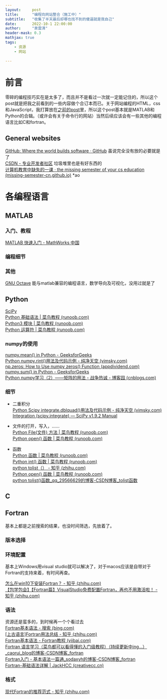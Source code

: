 ```yaml
---
layout:     post
title:      "编程向网站整合（施工中）"
subtitle:   "收集了半天最后却哪也找不到的傻逼就是我自己"
date:       2022-10-1 22:00:00
author:     "泉雲清"
header-mask: 0.3
mathjax: true
tags: 
    - 资源
    - 网站
    
---
```

# 前言  
零碎的编程技巧实在是太多了，而且并不是看过一次就一定能记住的，所以这个post就是把我之前看到的一些内容做个合订本而已。关于网站编程的HTML，css和JavaScript，我打算放在[之前的post](/2022/09/05/useful-websites/)里，所以这个post基本就是MATLAB和Python的合辑。（或许会有关于命令行的网站）当然后续应该会有一些其他的编程语言比如C和fortran。
## General websites
[GitHub: Where the world builds software · GitHub](https://github.com/)  虽说完全没有放的必要就是了  
[CSDN - 专业开发者社区](https://www.csdn.net/)  垃圾堆里也是有好东西的  
[计算机教育中缺失的一课 · the missing semester of your cs education (missing-semester-cn.github.io)](https://missing-semester-cn.github.io/)  *ao  


# 各编程语言

## MATLAB
### 入门、教程
[MATLAB 快速入门 - MathWorks 中国](https://ww2.mathworks.cn/help/matlab/getting-started-with-matlab.html?s_tid=CRUX_lftnav)

### 编程细节

### 其他
[GNU Octave](https://www.gnu.org/software/octave/) 能与matlab兼容的编程语言，数学导向及可视化，没用过就是了  

## Python  
[SciPy](https://scipy.org/)  
[Python 基础语法 | 菜鸟教程 (runoob.com)](https://www.runoob.com/python/python-basic-syntax.html)  
[Python3 模块 | 菜鸟教程 (runoob.com)](https://www.runoob.com/python3/python3-module.html)  
[Python 运算符 | 菜鸟教程 (runoob.com)](https://www.runoob.com/python/python-operators.html)  

### numpy的使用   
[numpy.mean() in Python - GeeksforGeeks](https://www.geeksforgeeks.org/numpy-mean-in-python/?ref=gcse)  
[Python numpy.rint()用法及代码示例 - 纯净天空 (vimsky.com)](https://vimsky.com/examples/usage/numpy-rint-python.html)  
[np.zeros: How to Use numpy zeros() Function (appdividend.com)](https://appdividend.com/2022/02/27/np-zeros/#:~:text=The%20np.zeros%20%28%29%20is%20a%20numpy%20library%20function,under%20NumPy%2C%20imported%20as%20import%20numpy%20as%20np.)  
[numpy.sum() in Python - GeeksforGeeks](https://www.geeksforgeeks.org/numpy-sum-in-python/?ref=gcse)  
[Python numpy学习（2）——矩阵的用法 - 战争热诚 - 博客园 (cnblogs.com)](https://www.cnblogs.com/wj-1314/p/10244807.html)  
 

### 细节  
- 二重积分  
[Python Scipy integrate.dblquad()用法及代码示例 - 纯净天空 (vimsky.com)](https://vimsky.com/examples/usage/python-scipy-integrate-dblquad-method.html#:~:text=Python%20Scipy%20integrate.dblquad%20%28%29%E7%94%A8%E6%B3%95%E5%8F%8A%E4%BB%A3%E7%A0%81%E7%A4%BA%E4%BE%8B%20%E5%80%9F%E5%8A%A9%20scipy.integrate.dblquad%20%28%29,%E6%96%B9%E6%B3%95%EF%BC%8C%E6%88%91%E4%BB%AC%E5%8F%AF%E4%BB%A5%E8%8E%B7%E5%BE%97%E7%BB%99%E5%AE%9A%E5%87%BD%E6%95%B0%E4%BB%8E%E6%9E%81%E9%99%90a%E5%88%B0b%E7%9A%84%E5%8F%8C%E9%87%8D%E7%A7%AF%E5%88%86%20scipy.integrate.dblquad%20%28%29%20%E6%96%B9%E6%B3%95%E3%80%82%20%E7%94%A8%E6%B3%95%EF%BC%9A%20scipy.integrate.dblquad%28func%2C%20a%2C%20b%29)  
[Integration (scipy.integrate) — SciPy v1.9.2 Manual](https://docs.scipy.org/doc/scipy/tutorial/integrate.html)   


- 文件的打开，写入，……  
[Python File(文件) 方法 | 菜鸟教程 (runoob.com)](https://www.runoob.com/python/file-methods.html)  
[Python open() 函数 | 菜鸟教程 (runoob.com)](https://www.runoob.com/python/python-func-open.html)  

- 函数  
[Python 函数 | 菜鸟教程 (runoob.com)](https://www.runoob.com/python/python-functions.html)  
[Python int() 函数 | 菜鸟教程 (runoob.com)](https://www.runoob.com/python/python-func-int.html)  
[python tolist（） - 知乎 (zhihu.com)](https://zhuanlan.zhihu.com/p/272494506)  
[Python open() 函数 | 菜鸟教程 (runoob.com)](https://www.runoob.com/python/python-func-open.html)  
[python tolist()函数_qq_29566629的博客-CSDN博客_tolist函数](https://blog.csdn.net/qq_29566629/article/details/95326068)  

## C

## Fortran  
基本上都是之前搜索的结果，也没时间筛选，先放着了。  
### 版本选择 

### 环境配置  
基本上Windows用visual studio就可以解决了，对于macos应该是自带对于Fortran的支持来着，有时间再查。  

[怎么在win10下安装Fortran？ - 知乎 (zhihu.com)](https://www.zhihu.com/question/37453387)  
[【包学包会】【Fortran篇】VisualStudio免费配置Fortran，再也不用激活啦！ - 知乎 (zhihu.com)](https://zhuanlan.zhihu.com/p/381304054)  
### 语法  
资源还是蛮多的，到时候再一个个看过去  
[Fortran基本语法 - 搜索 (bing.com)](https://www.bing.com/search?q=Fortran%E5%9F%BA%E6%9C%AC%E8%AF%AD%E6%B3%95&aqs=edge..69i57j69i61&FORM=ANCMS9&PC=U531)  
[[上古语言]Fortran用法总结 - 知乎 (zhihu.com)](https://zhuanlan.zhihu.com/p/367443139)  
[Fortran基本语法 - Fortran教程 (yiibai.com)](https://www.yiibai.com/fortran/fortran_basic_syntax.html)  
[Fortran 语言学习（菜鸟都可以看得懂的入门级教程）（持续更新中ing...）_caorui_blog的博客-CSDN博客_fortran](https://blog.csdn.net/xiaorui98/article/details/86600847)  
[Fortran入门 - 基本语法一篇通_sodaxyh的博客-CSDN博客_fortran](https://blog.csdn.net/sodaxyh/article/details/107920572)  
[Fortran-基础语法详解 | JackHCC (creativecc.cn)](https://blog.creativecc.cn/posts/Language-Fortran.html#:~:text=Fortran-%E5%9F%BA%E7%A1%80%E8%AF%AD%E6%B3%95%E8%AF%A6%E8%A7%A3%201%20Fortran%E5%8F%98%E9%87%8F%20%E5%8F%98%E9%87%8F%E6%98%AF%E5%8F%AA%E4%B8%8D%E8%BF%87%E7%BB%99%E5%AE%9A%E5%88%B0%E5%AD%98%E5%82%A8%E5%8C%BA%E5%9F%9F%EF%BC%8C%E6%88%91%E4%BB%AC%E7%9A%84%E7%A8%8B%E5%BA%8F%E5%8F%AF%E4%BB%A5%E6%93%8D%E4%BD%9C%E7%9A%84%E5%90%8D%E7%A7%B0%E3%80%82%20%E6%AF%8F%E4%B8%AA%E5%8F%98%E9%87%8F%E9%83%BD%E5%BA%94%E8%AF%A5%E5%85%B7%E6%9C%89%E7%89%B9%E5%AE%9A%E7%9A%84%E7%B1%BB%E5%9E%8B%EF%BC%8C%E5%AE%83%E5%86%B3%E5%AE%9A%E4%BA%86%E5%A4%A7%E5%B0%8F%E5%92%8C%E5%8F%98%E9%87%8F%E7%9A%84%E5%AD%98%E5%82%A8%E5%99%A8%E7%9A%84%E5%B8%83%E5%B1%80%3B%20%E5%AD%98%E5%82%A8%E5%99%A8%E5%86%85%E5%AD%98%E5%82%A8%E7%9A%84%E5%80%BC%E7%9A%84%E8%8C%83%E5%9B%B4%3B%20%E5%92%8C%E8%AE%BE%E7%BD%AE%E6%93%8D%E4%BD%9C%EF%BC%8C%E5%8F%AF%E4%BB%A5%E5%8F%98%E5%8C%96%E5%BA%94%E7%94%A8%E3%80%82%20%E4%B8%80%E4%B8%AA%E5%8F%98%E9%87%8F%E5%90%8D%E5%8F%AF%E4%BB%A5%E7%94%B1%E5%AD%97%E6%AF%8D%EF%BC%8C%E6%95%B0%E5%AD%97%E5%92%8C%E4%B8%8B%E5%88%92%E7%BA%BF%E5%AD%97%E7%AC%A6%E3%80%82,%E5%B8%B8%E9%87%8F%E6%8C%87%E7%9A%84%E6%98%AF%E8%AF%A5%E7%A8%8B%E5%BA%8F%E4%B8%8D%E8%83%BD%E5%9C%A8%E5%85%B6%E6%89%A7%E8%A1%8C%E6%9C%9F%E9%97%B4%E6%94%B9%E5%8F%98%E7%9A%84%E5%9B%BA%E5%AE%9A%E5%80%BC%E3%80%82%20%E8%BF%99%E4%BA%9B%E5%9B%BA%E5%AE%9A%E7%9A%84%E5%80%BC%E4%B9%9F%E8%A2%AB%E7%A7%B0%E4%B8%BA%E6%96%87%E5%AD%97%E3%80%82%20%E5%B8%B8%E9%87%8F%E5%8F%AF%E4%BB%A5%E6%98%AF%E4%BB%BB%E4%BD%95%E5%83%8F%E4%B8%80%E4%B8%AA%E6%95%B4%E6%95%B0%E7%9A%84%E5%9F%BA%E6%9C%AC%E6%95%B0%E6%8D%AE%E7%B1%BB%E5%9E%8B%E7%9A%84%E5%B8%B8%E9%87%8F%EF%BC%8C%E6%B5%AE%E7%82%B9%E5%B8%B8%E9%87%8F%EF%BC%8C%E5%AD%97%E7%AC%A6%E5%B8%B8%E9%87%8F%EF%BC%8C%E5%A4%8D%E6%9D%82%E7%9A%84%E5%B8%B8%E9%87%8F%E6%88%96%E4%B8%80%E4%B8%AA%E5%AD%97%E7%AC%A6%E4%B8%B2%E5%AD%97%E9%9D%A2%E9%87%8F%E3%80%82%20%E5%8F%AA%E6%9C%89%E4%B8%A4%E4%B8%AA%E9%80%BB%E8%BE%91%E5%B8%B8%E9%87%8F%EF%BC%9A.true.%20%E5%92%8C%20.false.%20%E5%B8%B8%E9%87%8F%E8%A2%AB%E8%A7%86%E4%B8%BA%E5%B0%B1%E5%83%8F%E6%99%AE%E9%80%9A%E7%9A%84%E5%8F%98%E9%87%8F%EF%BC%8C%E4%BD%86%E5%AE%83%E4%BB%AC%E7%9A%84%E5%80%BC%E6%97%A0%E6%B3%95%E5%AE%9A%E4%B9%89%E5%90%8E%E8%BF%9B%E8%A1%8C%E4%BF%AE%E6%94%B9%E3%80%82%20)

### 格式  
[现代Fortran的推荐范式 - 知乎 (zhihu.com)](https://zhuanlan.zhihu.com/p/100615040)  



